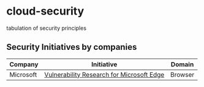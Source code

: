 # cloud-security
tabulation of security principles


## Security Initiatives by companies



| Company         | Initiative                                          | Domain                              |
| --------------- | ------------------------------------------------------------ | ---------------------------------- |
| Microsoft      | [Vulnerability Research for Microsoft Edge](https://microsoftedge.github.io/edgevr/) | Browser |
